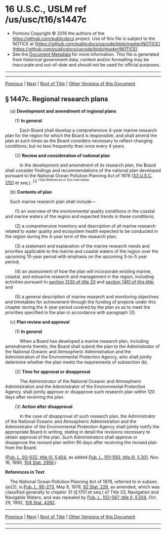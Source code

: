 ---
---

# 16 U.S.C., USLM ref /us/usc/t16/s1447c

* Portions Copyright © 2016 the authors of the https://github.com/publicdocs project.
  Use of this file is subject to the NOTICE at [https://github.com/publicdocs/uscode/blob/master/NOTICE](https://github.com/publicdocs/uscode/blob/master/NOTICE)
* See the [Document Metadata](././../../../..//README.md) for more information.
  This file is generated from historical government data; content and/or formatting may be inaccurate and out-of-date and should not be used for official purposes.

----------
----------

[Previous](./../../../..//us/usc/t16/ch32A/m__us_usc_t16_s1447b.md) | [Next](./../../../..//us/usc/t16/ch32A/m__us_usc_t16_s1447d.md) | [Root of Title](./../../../../) | [Other Versions of this Document](https://publicdocs.github.io/go/links?ns=uslm&ref=%2Fus%2Fusc%2Ft16%2Fs1447c)

## § 1447c. Regional research plans

    (a) __Development and amendment of regional plans__ 

        (1) __In general__ 

            Each Board shall develop a comprehensive 4-year marine research plan for the region for which the Board is responsible, and shall amend the plan at such times as the Board considers necessary to reflect changing conditions, but no less frequently than once every 4 years.

        (2) __Review and consideration of national plan__ 

            In the development and amendment of its research plan, the Board shall consider findings and recommendations of the national plan developed pursuant to the National Ocean Pollution Planning Act of 1978 ([33 U.S.C. 1701][/us/usc/t33/s1701] et seq.). <sup>\[1\]</sup>  <sup><sup> 1 See References in Text note below. </sup></sup> 

    (b) __Contents of plan__ 

    Such marine research plan shall include—

        (1) an overview of the environmental quality conditions in the coastal and marine waters of the region and expected trends in these conditions;

        (2) a comprehensive inventory and description of all marine research related to water quality and ecosystem health expected to be conducted in the region during the 4-year term of the research plan;

        (3) a statement and explanation of the marine research needs and priorities applicable to the marine and coastal waters of the region over the upcoming 10-year period with emphasis on the upcoming 3-to-5 year period;

        (4) an assessment of how the plan will incorporate existing marine, coastal, and estuarine research and management in the region, including activities pursuant to [section 1330 of title 33][/us/usc/t33/s1330] and [section 1461 of this title][/us/usc/t16/s1461]; and

        (5) a general description of marine research and monitoring objectives and timetables for achievement through the funding of projects under this chapter during the 4-year period covered by the plan so as to meet the priorities specified in the plan in accordance with paragraph (3).

    (c) __Plan review and approval__ 

        (1) __In general__ 

            When a Board has developed a marine research plan, including amendments thereto, the Board shall submit the plan to the Administrator of the National Oceanic and Atmospheric Administration and the Administration of the Environmental Protection Agency, who shall jointly determine whether the plan meets the requirements of subsection (b).

        (2) __Time for approval or disapproval__ 

            The Administrator of the National Oceanic and Atmospheric Administration and the Administrator of the Environmental Protection Agency, shall jointly approve or disapprove such research plan within 120 days after receiving the plan.

        (3) __Action after disapproval__ 

            In the case of disapproval of such research plan, the Administrator of the National Oceanic and Atmospheric Administration and the Administrator of the Environmental Protection Agency shall jointly notify the appropriate Board in writing, stating in detail the revisions necessary to obtain approval of the plan. Such Administrators shall approve or disapprove the revised plan within 90 days after receiving the revised plan from the Board.

([Pub. L. 92–532, title IV, § 404][/us/pl/92/532/s404], as added [Pub. L. 101–593, title III, § 301][/us/pl/101/593/s301], Nov. 16, 1990, [104 Stat. 2966][/us/stat/104/2966].)

 __References in Text__ 

    The National Ocean Pollution Planning Act of 1978, referred to in subsec. (a)(2), is [Pub. L. 95–273][/us/pl/95/273], May 8, 1978, [92 Stat. 228][/us/stat/92/228], as amended, which was classified generally to chapter 31 (§ 1701 et seq.) of Title 33, Navigation and Navigable Waters, and was repealed by [Pub. L. 102–567, title II, § 204][/us/pl/102/567/s204], Oct. 29, 1992, [106 Stat. 4282][/us/stat/106/4282].

----------

[Previous](./../../../..//us/usc/t16/ch32A/m__us_usc_t16_s1447b.md) | [Next](./../../../..//us/usc/t16/ch32A/m__us_usc_t16_s1447d.md) | [Root of Title](./../../../../) | [Other Versions of this Document](https://publicdocs.github.io/go/links?ns=uslm&ref=%2Fus%2Fusc%2Ft16%2Fs1447c)

----------
----------

[/us/usc/t33/s1701]: https://publicdocs.github.io/go/links?ns=uslm&ref=%2Fus%2Fusc%2Ft33%2Fs1701
[/us/usc/t33/s1330]: https://publicdocs.github.io/go/links?ns=uslm&ref=%2Fus%2Fusc%2Ft33%2Fs1330
[/us/usc/t16/s1461]: https://publicdocs.github.io/go/links?ns=uslm&ref=%2Fus%2Fusc%2Ft16%2Fs1461
[/us/pl/92/532/s404]: https://publicdocs.github.io/go/links?ns=uslm&ref=%2Fus%2Fpl%2F92%2F532%2Fs404
[/us/pl/101/593/s301]: https://publicdocs.github.io/go/links?ns=uslm&ref=%2Fus%2Fpl%2F101%2F593%2Fs301
[/us/stat/104/2966]: https://publicdocs.github.io/go/links?ns=uslm&ref=%2Fus%2Fstat%2F104%2F2966
[/us/pl/95/273]: https://publicdocs.github.io/go/links?ns=uslm&ref=%2Fus%2Fpl%2F95%2F273
[/us/stat/92/228]: https://publicdocs.github.io/go/links?ns=uslm&ref=%2Fus%2Fstat%2F92%2F228
[/us/pl/102/567/s204]: https://publicdocs.github.io/go/links?ns=uslm&ref=%2Fus%2Fpl%2F102%2F567%2Fs204
[/us/stat/106/4282]: https://publicdocs.github.io/go/links?ns=uslm&ref=%2Fus%2Fstat%2F106%2F4282


